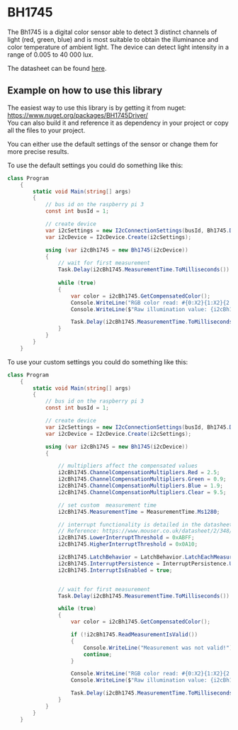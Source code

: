 # BH1745

The Bh1745 is a digital color sensor able to detect 3 distinct channels of light (red, green, blue) and is most
suitable to obtain the illuminance and color temperature of ambient light. The device can detect light intensity
in a range of 0.005 to 40 000 lux.

The datasheet can be found [here](https://www.mouser.co.uk/datasheet/2/348/bh1745nuc-e-519994.pdf).

## Example on how to use this library

The easiest way to use this library is by getting it from nuget: https://www.nuget.org/packages/BH1745Driver/  
You can also build it and reference it as dependency in your project or copy all the files to your project. 

You can either use the default settings of the sensor or change them for more precise results.

To use the default settings you could do something like this:

```C#
class Program
    {
        static void Main(string[] args)
        {
            // bus id on the raspberry pi 3
            const int busId = 1;

            // create device
            var i2cSettings = new I2cConnectionSettings(busId, Bh1745.DefaultI2cAddress);
            var i2cDevice = I2cDevice.Create(i2cSettings);

            using (var i2cBh1745 = new Bh1745(i2cDevice))
            {
                // wait for first measurement
                Task.Delay(i2cBh1745.MeasurementTime.ToMilliseconds()).Wait();
                
                while (true)
                {
                    var color = i2cBh1745.GetCompensatedColor();
                    Console.WriteLine("RGB color read: #{0:X2}{1:X2}{2:X2}", color.R, color.G, color.B);
                    Console.WriteLine($"Raw illumination value: {i2cBh1745.ReadClearDataRegister()}");

                    Task.Delay(i2cBh1745.MeasurementTime.ToMilliseconds()).Wait();
                }
            }
        }
    }

```

To use your custom settings you could do something like this:

```C#
class Program
    {
        static void Main(string[] args)
        {
            // bus id on the raspberry pi 3
            const int busId = 1;

            // create device
            var i2cSettings = new I2cConnectionSettings(busId, Bh1745.DefaultI2cAddress);
            var i2cDevice = I2cDevice.Create(i2cSettings);

            using (var i2cBh1745 = new Bh1745(i2cDevice))
            {

                // multipliers affect the compensated values
                i2cBh1745.ChannelCompensationMultipliers.Red = 2.5;
                i2cBh1745.ChannelCompensationMultipliers.Green = 0.9;
                i2cBh1745.ChannelCompensationMultipliers.Blue = 1.9;
                i2cBh1745.ChannelCompensationMultipliers.Clear = 9.5;

                // set custom  measurement time
                i2cBh1745.MeasurementTime = MeasurementTime.Ms1280;

                // interrupt functionality is detailed in the datasheet
                // Reference: https://www.mouser.co.uk/datasheet/2/348/bh1745nuc-e-519994.pdf (page 13)
                i2cBh1745.LowerInterruptThreshold = 0xABFF;
                i2cBh1745.HigherInterruptThreshold = 0x0A10;

                i2cBh1745.LatchBehavior = LatchBehavior.LatchEachMeasurement;
                i2cBh1745.InterruptPersistence = InterruptPersistence.UpdateMeasurementEnd;
                i2cBh1745.InterruptIsEnabled = true;


                // wait for first measurement
                Task.Delay(i2cBh1745.MeasurementTime.ToMilliseconds()).Wait();

                while (true)
                {
                    var color = i2cBh1745.GetCompensatedColor();

                    if (!i2cBh1745.ReadMeasurementIsValid())
                    {
                        Console.WriteLine("Measurement was not valid!");
                        continue;
                    }

                    Console.WriteLine("RGB color read: #{0:X2}{1:X2}{2:X2}", color.R, color.G, color.B);
                    Console.WriteLine($"Raw illumination value: {i2cBh1745.ReadClearDataRegister()}");

                    Task.Delay(i2cBh1745.MeasurementTime.ToMilliseconds()).Wait();
                }
            }
        }
    }
```
